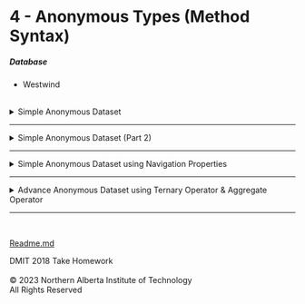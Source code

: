 
# 4 - Anonymous Types (Method Syntax)

  ##### Database
  * Westwind</br></br>

<details>
<summary>Simple Anonymous Dataset</summary>

**Given a list of Employees, return the following information:** </br>
  * Employee ID (shown as CompanyId)  *Note: Company ID is how the company  reference their employee ID*
  * First Name (shown as Name)
  * Last Name (shown as Surname)
  * Job Title (shown as Position)
  * **Order by last name**

<details>
<summary>Solution</summary>

  ```cs
Employees
.OrderBy(x => x.LastName)
.Select(x => new
{
	CompanyId = x.EmployeeID,
	Name = x.FirstName,
	Surname = x.LastName,
	Position = x.JobTitle
})
.Dump();
 ```
</details>

### Output
![](Images/4a%20-%20Simple%20Anonymous.png)
</details>

---

<details>
<summary>Simple Anonymous Dataset (Part 2)</summary>

**Given a list of Employees, return the following information:** </br>
  * Employee ID (shown as CompanyId)
  * First & Last Name (shown as FullName) 
  * Job Title (shown as Position)
  * Hire Date (format as year/month/date) *No time value*
    * *You may need to google on how to do the date formatting*
  * **Where the hire date is greater or equal to May 3, 2014**
    * *You will need to used the "Parse" function from the DateTime value type*
  * **Order by last name**
  


<details>
<summary>Solution</summary>

  ```cs
Employees
.Where(x => x.HireDate >= DateTime.Parse("05/03/2014"))
.OrderBy(x => x.LastName)
.Select(x => new
{
	EmployeeID = x.EmployeeID,
	FullName = x.FirstName + " " + x.LastName,
	Position = x.JobTitle,
	//  The @ symbol allows for you to escape the "/" character.  
	//	Otherwise you would need to a double "/"  IE:  {x.HireDate.Year}//{x.HireDate.Month}
	HireDate = $@"{x.HireDate.Year}/{x.HireDate.Month}/{x.HireDate.Day}"
})
.Dump();
 ```
</details>

### Output
![](Images/4b%20-%20Simple%20Anonymous%20Part%202.png)
</details>

---
<details>
<summary>Simple Anonymous Dataset using Navigation Properties</summary>

**Given a list of Customer, return the following information:** </br>
  * Customer ID (shown as CustomerNo)
  * Company Name (shown as Name)
  * Contact Name 
  * Address
  * City
  * Country
  * **Where the companies are in North America**
  * **Order by Country, Company Name**

<details>
<summary>Solution</summary>

  ```cs
Customers
.Where(x => x.Address.Country == "Canada"
			|| x.Address.Country == "Mexico"
			|| x.Address.Country == "USA")
			
//  You can also use the ".Equals" method
//.Where(x => x.Address.Country.Equals("Canada")
//			|| x.Address.Country.Equals("Mexico")
//			|| x.Address.Country.Equals("USA"))

.OrderBy(x => x.Address.Country)
.ThenBy(x => x.CompanyName)
.Select(x => new
{
	CustomerNo = x.CustomerID,
	Name = x.CompanyName,
	ContactName = x.ContactName,
	Address = x.Address.Address,
	City = x.Address.City,
	Country = x.Address.Country
})
.Dump();
 ```
</details>

### Output
![](Images/4c%20-%20Simple%20Anonymous%20with%20Nav%20Prop.png)
</details>

---
<details>
<summary>Advance Anonymous Dataset using Ternary Operator & Aggregate Operator</summary>

**Given a list of Address, return the following information:** </br>
  * Address ID 
  * Name 
    * Use the ternary operator and the navigation property to get one of the following data values.  You will also needs to use the .any aggregate
      * Customers -> CompanyName
      * Employees -> First & Last name
      * Orders -> ShipName
      * Suppliers -> CompanyName
      * Null values -> Unknown
  * Address Type
    * Use the ternary operator and the navigation property to get one of the following data values
      * Customers -> Customer
      * Employees -> Employee
      * Orders -> Order
      * Suppliers -> Supplier
      * Null values -> Unknown
  * Address
  * City 
  * Region *(If the region is null then list it as "Unknown")*
  * Country
  * **Order by Country, Address ID**

<details>
<summary>Solution</summary>

  ```cs
Addresses
.OrderBy(x => x.Country)
.ThenBy(x => x.AddressID)
.Select(x => new
{
		Name = Customers.Any(c => c.AddressID == x.AddressID) 
		? Customers.Where(c => c.AddressID == x.AddressID)
			.Select(c => c.CompanyName).FirstOrDefault() 
		: x.Employees.Any(e => e.AddressID == x.AddressID) 
		? Employees.Where(e => e.AddressID == x.AddressID)
			.Select(e => e.FirstName + " " + e.LastName).FirstOrDefault()
		: Orders.Any(o => o.ShipAddressID == x.AddressID) 
		? Orders.Where(o => o.ShipAddressID == x.AddressID)
			.Select(o => o.ShipName).FirstOrDefault()
		: Suppliers.Any(s => s.AddressID == x.AddressID)
		? Suppliers.Where(s => s.AddressID == x.AddressID)
			.Select(s => s.CompanyName).FirstOrDefault()
		: "Unknown",
	AddressID = x.AddressID,
	AddressType = Customers.Any(c => c.AddressID == x.AddressID)
		? "Customer"
		: x.Employees.Any(e => e.AddressID == x.AddressID)
		? "Employee"
		: Orders.Any(o => o.ShipAddressID == x.AddressID)
		? "Order"
		: Suppliers.Any(s => s.AddressID == x.AddressID)
		? "Supplier"
		: "Unknown",
	Address = x.Address,
	City = x.City,
	Region = x.Region != null ? x.Region : "Unknown",
	Country = x.Country
}).Dump();
 ```
</details>

### Output
![](Images/4d%20-%20Advance%20Anonymous%20Dataset%20using%20Ternary%20Operator%20&%20Aggregate%20Operator.png)
</details>

---
</br>

[Readme.md](./Readme.md)


DMIT 2018 Take Homework<br><br>
© 2023 Northern Alberta Institute of Technology <br>
All Rights Reserved
